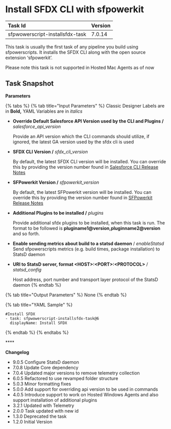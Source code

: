 # Install SFDX CLI with sfpowerkit

| Task Id | Version |
| :--- | :--- |
| sfpwowerscript-installsfdx-task | 7.0.14 |

This task is usually the first task of any pipeline you build using sfpowerscripts. It installs the SFDX CLI along with the open source extension ‘sfpowerkit’.

Please note this task is not supported in Hosted Mac Agents as of now

## **Task Snapshot**

**Parameters**

{% tabs %}
{% tab title="Input Parameters" %}
Classic Designer Labels are in **Bold,**  YAML Variables are in _italics_

* **Override Default Salesforce API Version used by the CLI and Plugins /** _salesforce\_api\_version_

  Provide an API version which the CLI commands should utilize, if ignored, the latest GA version used by the sfdx cli is used  

* **SFDX CLI Version /** _sfdx\_cli\_version_

  By default, the latest SFDX CLI version will be installed. You can override this by providing the version number found in [Salesforce CLI Release Notes](https://developer.salesforce.com/media/salesforce-cli/releasenotes.html)  

* **SFPowerkit Version /** _sfpowerkit\_version_

  By default, the latest SFPowerkit version will be installed. You can override this by providing the version number found in [SFPowerkit Release Notes](https://github.com/Accenture/sfpowerkit/releases)  

* **Additional Plugins to be installed /** _plugins_

  Provide additional sfdx plugins to be installed, when this task is run. The format to be followed is **pluginame1@version,pluginname2@version** and so forth.

* **Enable sending metrics about build to a statsd daemon** / _enableStatsd_  
  Send sfpowerscripts metrics \(e.g. build times,  package installation\) to StatsD daemon

* **URI to StatsD server, format &lt;HOST&gt;:&lt;PORT&gt;:&lt;PROTOCOL&gt;** / _statsd\_config_

  Host address, port number and transport layer protocol of the StatsD daemon 
{% endtab %}

{% tab title="Output Parameters" %}
None
{% endtab %}

{% tab title="YAML Sample" %}
```text
#Install SFDX 
- task: sfpwowerscript-installsfdx-task@6
  displayName: Install SFDX
```
{% endtab %}
{% endtabs %}

\*\*\*\*

**Changelog**

* 9.0.5 Configure StatsD daemon 
* 7.0.8 Update Core dependency
* 7.0.4 Updated major versions to remove telemetry collection
* 6.0.5 Refactored to use revamped folder structure
* 5.0.3 Minor formatting fixes
* 5.0.0 Add support for overriding api version to be used in commands
* 4.0.5 Introduce support to work on Hosted Windows Agents and also support installation of additional plugins
* 3.2.1 Updated with Telemetry
* 2.0.0 Task updated with new id
* 1.3.0 Deprecated the task 
* 1.2.0 Initial Version

